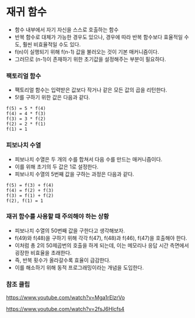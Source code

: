 # 재귀 함수

- 함수 내부에서 자기 자신을 스스로 호출하는 함수
- 반복 함수로 대체가 가능한 경우도 있으나, 경우에 따라 반복 함수보다 효율적일 수도, 훨씬 비효율적일 수도 있다.
- f(n)이 실행되기 위해 f(n-1) 값을 불러오는 것이 기본 매커니즘이다.
- 그러므로 (n-1)이 존재하기 위한 초기값을 설정해주는 부분이 필요하다.



### 팩토리얼 함수

- 팩토리얼 함수는 입력받은 값보다 작거나 같은 모든 값의 곱을 리턴한다.
- 5!를 구하기 위한 값은 다음과 같다.

```
f(5) = 5 * f(4)
f(4) = 4 * f(3)
f(3) = 3 * f(2)
f(2) = 2 * f(1)
f(1) = 1
```



### 피보나치 수열

- 피보나치 수열은 두 개의 수를 합쳐서 다음 수를 만드는 매커니즘이다.
- 이를 위해 초기의 두 값은 1로 설정한다.
- 피보나치 수열의 5번째 값을 구하는 과정은 다음과 같다.

```
f(5) = f(3) + f(4)
f(4) = f(2) + f(3)
f(3) = f(1) + f(2)
f(2), f(1) = 1
```



### 재귀 함수를 사용할 때 주의해야 하는 상황

- 피보나치 수열의 50번째 값을 구한다고 생각해보자.
- f(49)와 f(48)을 구하기 위해 각각 f(47), f(48)과 f(46), f(47)을 호출해야 한다.
- 이처럼 총 2의 50제곱번의 호출을 하게 되는데, 이는 메모리나 응답 시간 측면에서 굉장한 비효율을 초래한다.
- 즉, 반복 횟수가 올라갈수록 효율이 급감한다.
- 이를 해소하기 위해 동적 프로그래밍이라는 개념을 도입한다.



### 참조 클립

<https://www.youtube.com/watch?v=Mga1rElzrVo>

<https://www.youtube.com/watch?v=2fsJ6Hlcfs4>